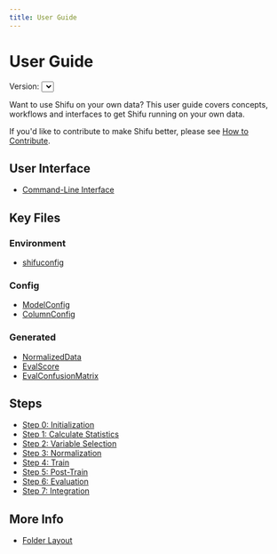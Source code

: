 ```yaml
---
title: User Guide
---
```


User Guide
=================

Version: <select id="guide-version"></select>

Want to use Shifu on your own data?  This user guide covers concepts, workflows and interfaces to get Shifu running on your own data. 

If you'd like to contribute to make Shifu better, please see [How to Contribute](/project/about/#how-to-contribute).

User Interface
--------------

* [Command-Line Interface](../cli)




Key Files
---------

### Environment

* [shifuconfig](../shifuconfig)

### Config

* [ModelConfig](../modelconfig)
* [ColumnConfig](../columnconfig)

### Generated

* [NormalizedData](../files/normalizeddata)
* [EvalScore](../files/evalscore)
* [EvalConfusionMatrix](../files/evalconfusionmatrix)


Steps
---------

* [Step 0: Initialization](../init)
* [Step 1: Calculate Statistics](../stats)
* [Step 2: Variable Selection](../varselect)
* [Step 3: Normalization](../normalize)
* [Step 4: Train](../train)
* [Step 5: Post-Train](../posttrain)
* [Step 6: Evaluation](../eval)
* [Step 7: Integration](../integration)

More Info
---------

* [Folder Layout](../layout)



